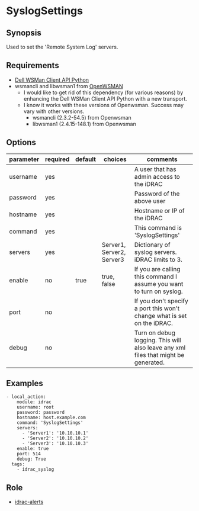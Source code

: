 # SyslogSettings

## Synopsis

Used to set the 'Remote System Log' servers. 

## Requirements

* [Dell WSMan Client API Python](https://github.com/hbeatty/dell-wsman-client-api-python)
* wsmancli and libwsman1 from [OpenWSMAN](https://openwsman.github.io/)
  * I would like to get rid of this dependency (for various reasons) by enhancing the Dell WSMan Client API Python with a new transport.
  * I know it works with these versions of Openwsman. Success may vary with other versions.
    * wsmancli (2.3.2-54.5) from Openwsman
    * libwsman1 (2.4.15-148.1) from Openwsman

## Options

| parameter  | required | default | choices                   | comments                                                                           |
| ---------  | -------- | ------- | -------                   | --------                                                                           |
| username   | yes      |         |                           | A user that has admin access to the iDRAC                                          |
| password   | yes      |         |                           | Password of the above user                                                         |
| hostname   | yes      |         |                           | Hostname or IP of the iDRAC                                                        |
| command    | yes      |         |                           | This command is 'SyslogSettings'                                                   |
| servers    | yes      |         | Server1, Server2, Server3 | Dictionary of syslog servers. iDRAC limits to 3.                                   |
| enable     | no       | true    | true, false               | If you are calling this command I assume you want to turn on syslog.               |
| port       | no       |         |                           | If you don't specify a port this won't change what is set on the iDRAC.            |
| debug      | no       |         |                           | Turn on debug logging. This will also leave any xml files that might be generated. |

## Examples

```
- local_action: 
    module: idrac
    username: root
    password: password
    hostname: host.example.com
    command: 'SyslogSettings'
    servers:
      - 'Server1': '10.10.10.1'
      - 'Server2': '10.10.10.2'
      - 'Server3': '10.10.10.3'
    enable: true
    port: 514
    debug: True
  tags:
    - idrac_syslog
```

## Role

* [idrac-alerts](https://github.com/hbeatty/idrac-roles/alerts)

